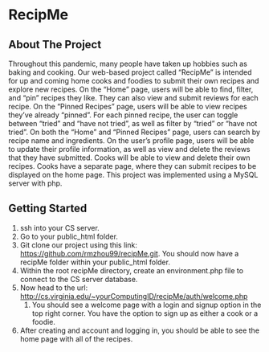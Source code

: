 # RecipMe

## About The Project
Throughout this pandemic, many people have taken up hobbies such as baking and cooking. Our web-based project called “RecipMe” is intended for up and coming home cooks and foodies to submit their own recipes and explore new recipes. On the “Home” page, users will be able to find, filter, and “pin” recipes they like. They can also view and submit reviews for each recipe. On the “Pinned Recipes” page, users will be able to view recipes they’ve already “pinned”. For each pinned recipe, the user can toggle between “tried” and “have not tried”, as well as filter by “tried” or “have not tried”. On both the “Home” and “Pinned Recipes” page, users can search by recipe name and ingredients. On the user’s profile page, users will be able to update their profile information, as well as view and delete the reviews that they have submitted. Cooks will be able to view and delete their own recipes. Cooks have a separate page, where they can submit recipes to be displayed on the home page. This project was implemented using a MySQL server with php. 

## Getting Started
1. ssh into your CS server. 
2. Go to your public_html folder.
3. Git clone our project using this link: https://github.com/rmzhou99/recipMe.git. You should now have a recipMe folder within your public_html folder.
4. Within the root recipMe directory, create an environment.php file to connect to the CS server database. 
5. Now head to the url: http://cs.virginia.edu/~yourComputingID/recipMe/auth/welcome.php
    1. You should see a welcome page with a login and signup option in the top right corner. You have the option to sign up as either a cook or a foodie. 
6. After creating and account and logging in, you should be able to see the home page with all of the recipes. 

